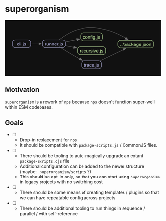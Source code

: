 # superorganism

![dependencies via madge](./graph.svg)

## Motivation

`superorganism` is a rework of `nps` because `nps` doesn't function super-well within ESM codebases.

## Goals

 - [ ] - Drop-in replacement for `nps`
   - It should be compatible with `package-scripts.js` / CommonJS files.
 - [ ] - There should be tooling to auto-magically upgrade an extant `package-scripts.cjs` file
   - Additional configuration can be added to the newer structure (maybe: `.superorganism/scripts` ?) 
   - This should be opt-in only, so that you can start using `superorganism` in legacy projects with no switching cost
- [ ] - There should be some means of creating templates / plugins so that we can have repeatable config across projects
- [ ] - There should be additional tooling to run things in sequence / parallel / with self-reference



